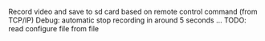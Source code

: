 Record video and save to sd card based on remote control command (from TCP/IP)
Debug: automatic stop recording in around 5 seconds ...
TODO: read configure file from file
